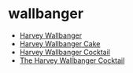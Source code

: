 # wallbanger

 * [Harvey Wallbanger](../index/h/harvey-wallbanger-200285.json)
 * [Harvey Wallbanger Cake](../index/h/harvey-wallbanger-cake.json)
 * [Harvey Wallbanger Cocktail](../index/h/harvey-wallbanger-cocktail.json)
 * [The Harvey Wallbanger Cocktail](../index/t/the-harvey-wallbanger-cocktail.json)
